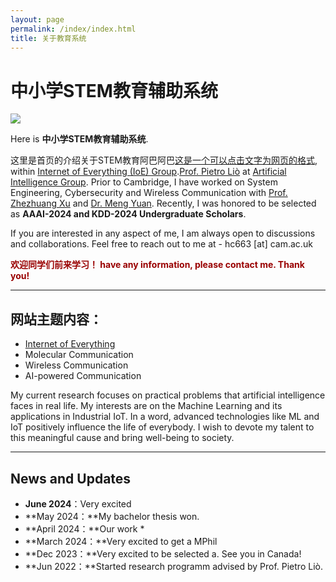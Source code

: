 ```yaml
---
layout: page
permalink: /index/index.html
title: 关于教育系统
---
```


#  中小学STEM教育辅助系统

<img src="https://www.bing.com/images/search?view=detailV2&ccid=7N%2frk5Wv&id=94B985145A17415336A12E48307FCF3BBCCD9595&thid=OIP.7N_rk5Wvl8HlLH6A_9EwhQHaFj&mediaurl=https%3a%2f%2fmodules.ilabs.uw.edu%2fwp-content%2fuploads%2fM19_Early-STEM_page04.jpg&cdnurl=https%3a%2f%2fth.bing.com%2fth%2fid%2fR.ecdfeb9395af97c1e52c7e80ffd13085%3frik%3dlZXNvDvPfzBILg%26pid%3dImgRaw%26r%3d0&exph=900&expw=1200&q=stem&simid=608007567327123374&FORM=IRPRST&ck=953A49BF21102C8913D18C31699D05DE&selectedIndex=2&itb=0" class="floatpic">

Here is **中小学STEM教育辅助系统**.<br>

这里是首页的介绍关于STEM教育阿巴阿巴[这是一个可以点击文字为网页的格式](https://bilibili.com), within [Internet of Everything (IoE) Group](https://ioe.eng.cam.ac.uk/).[Prof. Pietro Liò](https://www.cl.cam.ac.uk/~pl219/) at [Artificial Intelligence Group](https://www.cl.cam.ac.uk/research/ai/). Prior to Cambridge,  I have worked on System Engineering, Cybersecurity and Wireless Communication with [Prof. Zhezhuang Xu](https://scholar.google.com.hk/citations?user=iZ7LQRkAAAAJ&hl=zh-CN) and [Dr. Meng Yuan](https://myuan27.github.io/). Recently, I was honored to be selected as **AAAI-2024 and KDD-2024 Undergraduate Scholars**.<br>

If you are interested in any aspect of me, I am always open to discussions and collaborations. Feel free to reach out to me at - hc663 [at] cam.ac.uk

**<font color="#990000">欢迎同学们前来学习！ have any information, please contact me. Thank you!</font>**

---

## 网站主题内容：

- [Internet of Everything](https://scholar.google.com/citations?view_op=search_authors&hl=zh-CN&mauthors=label:internet_of_everything)
- Molecular Communication
- Wireless Communication
- AI-powered Communication

My current research focuses on practical problems that artificial intelligence faces in real life. My interests are on the Machine Learning and its applications in Industrial IoT. In a word, advanced technologies like ML and IoT positively influence the life of everybody.  I wish to devote my talent to this meaningful cause and bring well-being to society.

---

## News and Updates

- **June 2024**：Very excited 
- **May 2024：**My bachelor thesis won.
- **April 2024：**Our work *
- **March 2024：**Very excited to get a MPhil 
- **Dec 2023：**Very excited to be selected a. See you in Canada!
- **Jun 2022：**Started research programm advised by Prof. Pietro Liò.

<br>




